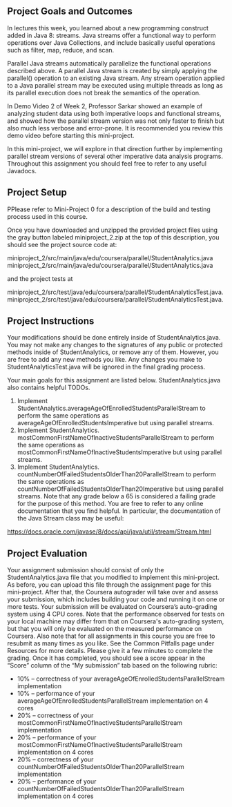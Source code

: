 ## Project Goals and Outcomes

In lectures this week, you learned about a new programming construct added in Java 8: streams. Java streams offer a functional way to perform operations over Java Collections, and include basically useful operations such as filter, map, reduce, and scan.

Parallel Java streams automatically parallelize the functional operations described above. A parallel Java stream is created by simply applying the parallel() operation to an existing Java stream. Any stream operation applied to a Java parallel stream may be executed using multiple threads as long as its parallel execution does not break the semantics of the operation.

In Demo Video 2 of Week 2, Professor Sarkar showed an example of analyzing student data using both imperative loops and functional streams, and showed how the parallel stream version was not only faster to finish but also much less verbose and error-prone. It is recommended you review this demo video before starting this mini-project.

In this mini-project, we will explore in that direction further by implementing parallel stream versions of several other imperative data analysis programs. Throughout this assignment you should feel free to refer to any useful Javadocs.


## Project Setup

PPlease refer to Mini-Project 0 for a description of the build and testing process used in this course.

Once you have downloaded and unzipped the provided project files using the gray button labeled miniproject_2.zip at the top of this description, you should see the project source code at:

miniproject_2/src/main/java/edu/coursera/parallel/StudentAnalytics.java
miniproject_2/src/main/java/edu/coursera/parallel/StudentAnalytics.java

and the project tests at

miniproject_2/src/test/java/edu/coursera/parallel/StudentAnalyticsTest.java.
miniproject_2/src/test/java/edu/coursera/parallel/StudentAnalyticsTest.java.


## Project Instructions

Your modifications should be done entirely inside of StudentAnalytics.java. You may not make any changes to the signatures of any public or protected methods inside of StudentAnalytics, or remove any of them. However, you are free to add any new methods you like. Any changes you make to StudentAnalyticsTest.java will be ignored in the final grading process.

Your main goals for this assignment are listed below. StudentAnalytics.java also contains helpful TODOs.

1. Implement StudentAnalytics.averageAgeOfEnrolledStudentsParallelStream to perform the same operations as averageAgeOfEnrolledStudentsImperative but using parallel streams.
2. Implement StudentAnalytics. mostCommonFirstNameOfInactiveStudentsParallelStream to perform the same operations as mostCommonFirstNameOfInactiveStudentsImperative but using parallel streams.
3. Implement StudentAnalytics. countNumberOfFailedStudentsOlderThan20ParallelStream to perform the same operations as countNumberOfFailedStudentsOlderThan20Imperative but using parallel streams. Note that any grade below a 65 is considered a failing grade for the purpose of this method.
You are free to refer to any online documentation that you find helpful. In particular, the documentation of the Java Stream class may be useful:

https://docs.oracle.com/javase/8/docs/api/java/util/stream/Stream.html

## Project Evaluation

Your assignment submission should consist of only the StudentAnalytics.java file that you modified to implement this mini-project. As before, you can upload this file through the assignment page for this mini-project. After that, the Coursera autograder will take over and assess your submission, which includes building your code and running it on one or more tests. Your submission will be evaluated on Coursera’s auto-grading system using 4 CPU cores. Note that the performance observed for tests on your local machine may differ from that on Coursera's auto-grading system, but that you will only be evaluated on the measured performance on Coursera. Also note that for all assignments in this course you are free to resubmit as many times as you like. See the Common Pitfalls page under Resources for more details. Please give it a few minutes to complete the grading. Once it has completed, you should see a score appear in the “Score” column of the “My submission” tab based on the following rubric:

- 10% – correctness of your averageAgeOfEnrolledStudentsParallelStream implementation
- 10% – performance of your averageAgeOfEnrolledStudentsParallelStream implementation on 4 cores
- 20% – correctness of your mostCommonFirstNameOfInactiveStudentsParallelStream implementation
- 20% – performance of your mostCommonFirstNameOfInactiveStudentsParallelStream implementation on 4 cores
- 20% – correctness of your countNumberOfFailedStudentsOlderThan20ParallelStream implementation
- 20% – performance of your countNumberOfFailedStudentsOlderThan20ParallelStream implementation on 4 cores
